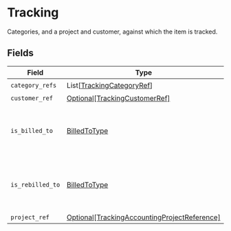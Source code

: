# Tracking

Categories, and a project and customer, against which the item is tracked.


## Fields

| Field                                                                                                     | Type                                                                                                      | Required                                                                                                  | Description                                                                                               |
| --------------------------------------------------------------------------------------------------------- | --------------------------------------------------------------------------------------------------------- | --------------------------------------------------------------------------------------------------------- | --------------------------------------------------------------------------------------------------------- |
| `category_refs`                                                                                           | List[[TrackingCategoryRef](../../models/shared/trackingcategoryref.md)]                                   | :heavy_check_mark:                                                                                        | N/A                                                                                                       |
| `customer_ref`                                                                                            | [Optional[TrackingCustomerRef]](../../models/shared/trackingcustomerref.md)                               | :heavy_minus_sign:                                                                                        | N/A                                                                                                       |
| `is_billed_to`                                                                                            | [BilledToType](../../models/shared/billedtotype.md)                                                       | :heavy_check_mark:                                                                                        | Defines if the invoice or credit note is billed/rebilled to a project or customer.                        |
| `is_rebilled_to`                                                                                          | [BilledToType](../../models/shared/billedtotype.md)                                                       | :heavy_check_mark:                                                                                        | Defines if the invoice or credit note is billed/rebilled to a project or customer.                        |
| `project_ref`                                                                                             | [Optional[TrackingAccountingProjectReference]](../../models/shared/trackingaccountingprojectreference.md) | :heavy_minus_sign:                                                                                        | N/A                                                                                                       |